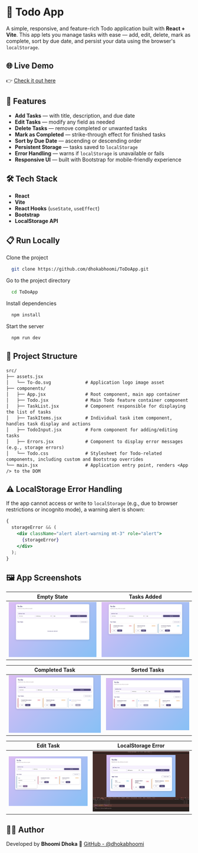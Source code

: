 # 📝 Todo App

A simple, responsive, and feature-rich Todo application built with **React + Vite**. This app lets you manage tasks with ease — add, edit, delete, mark as complete, sort by due date, and persist your data using the browser's `localStorage`.

## 🌐 Live Demo

👉 [Check it out here](https://tasknavigatorpro.netlify.app/)

## 🚀 Features

- **Add Tasks** — with title, description, and due date
- **Edit Tasks** — modify any field as needed
- **Delete Tasks** — remove completed or unwanted tasks
- **Mark as Completed** — strike-through effect for finished tasks
- **Sort by Due Date** — ascending or descending order
- **Persistent Storage** — tasks saved to `localStorage`
- **Error Handling** — warns if `localStorage` is unavailable or fails
- **Responsive UI** — built with Bootstrap for mobile-friendly experience

## 🛠 Tech Stack

- **React**
- **Vite**
- **React Hooks** (`useState`, `useEffect`)
- **Bootstrap**
- **LocalStorage API**

## 📋 Run Locally

Clone the project

```bash
  git clone https://github.com/dhokabhoomi/ToDoApp.git
```

Go to the project directory

```bash
  cd ToDoApp
```

Install dependencies

```bash
  npm install
```

Start the server

```bash
  npm run dev
```

## 📂 Project Structure

```
src/
├── assets.jsx
│   └── To-do.svg             # Application logo image asset
├── components/
│   ├── App.jsx               # Root component, main app container
│   ├── Todo.jsx              # Main Todo feature container component
│   ├── TaskList.jsx          # Component responsible for displaying the list of tasks
│   ├── TaskItems.jsx         # Individual task item component, handles task display and actions
│   ├── TodoInput.jsx         # Form component for adding/editing tasks
│   ├── Errors.jsx            # Component to display error messages (e.g., storage errors)
│   └── Todo.css              # Stylesheet for Todo-related components, including custom and Bootstrap overrides
└── main.jsx                  # Application entry point, renders <App /> to the DOM

```

## ⚠️ LocalStorage Error Handling

If the app cannot access or write to `localStorage` (e.g., due to browser restrictions or incognito mode), a warning alert is shown:

```jsx
{
  storageError && (
    <div className="alert alert-warning mt-3" role="alert">
      {storageError}
    </div>
  );
}
```

## 🖼️ App Screenshots

| Empty State                     | Tasks Added                     |
| ------------------------------- | ------------------------------- |
| ![Empty](screenshots/empty.png) | ![Tasks](screenshots/tasks.png) |

| Completed Task                         | Sorted Tasks                      |
| -------------------------------------- | --------------------------------- |
| ![Complete](screenshots/completed.png) | ![Sorted](screenshots/sorted.png) |

| Edit Task                     | LocalStorage Error              |
| ----------------------------- | ------------------------------- |
| ![Edit](screenshots/edit.png) | ![Error](screenshots/error.png) |

## 👩‍💻 Author

Developed by **Bhoomi Dhoka**
🔗 [GitHub - @dhokabhoomi](https://github.com/dhokabhoomi)
